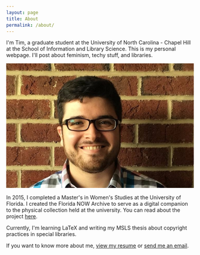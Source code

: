 ```yaml
---
layout: page
title: About
permalink: /about/
---
```


I'm Tim, a graduate student at the University of North Carolina - Chapel Hill at the School of Information and Library Science. This is my 
personal webpage. I'll post about feminism, techy stuff, and libraries.
 
![Photo of Tim D'Annecy](/images/me.jpg)

In 2015, I completed a Master's in Women's Studies at the University of Florida. I created the Florida NOW Archive to serve as a digital 
companion to the physical collection held at the university. You can read about the project [here](/2015/07/15/wst-thesis.html). 

Currently, I'm learning LaTeX and writing my MSLS thesis about copyright practices in special libraries. 

If you want to know more about me, [view my resume](/resume.pdf) or [send me an email](mailto:tdannecy@gmail.com).

